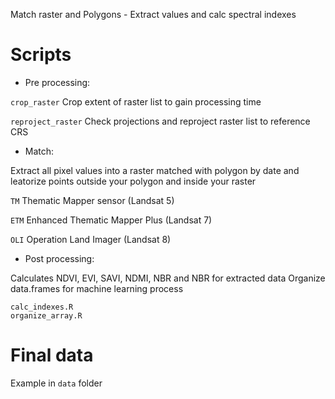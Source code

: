 Match raster and Polygons - Extract values and calc spectral indexes

# Scripts
* Pre processing:

`crop_raster` Crop extent of raster list to gain processing time

`reproject_raster` Check projections and reproject raster list to reference CRS

* Match:

Extract all pixel values into a raster matched with polygon by date
and leatorize points outside your polygon and inside your raster

`TM` Thematic Mapper sensor (Landsat 5)

`ETM` Enhanced Thematic Mapper Plus (Landsat 7)

`OLI` Operation Land Imager (Landsat 8)

* Post processing:

Calculates NDVI, EVI, SAVI, NDMI, NBR and NBR for extracted data
Organize data.frames for machine learning process
```
calc_indexes.R
organize_array.R
```

# Final data

Example in `data` folder
